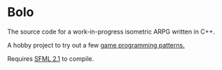 # Bolo #

The source code for a work-in-progress isometric ARPG written in C++.

A hobby project to try out a few [game programming patterns.](http://gameprogrammingpatterns.com/)

Requires [SFML 2.1](http://sfml-dev.org/download/sfml/2.1/) to compile.
